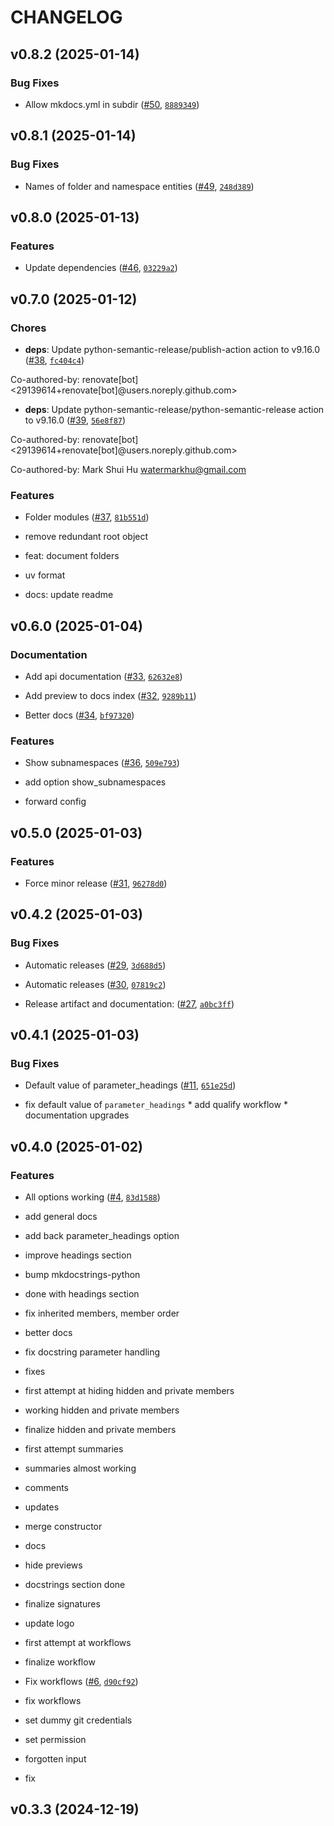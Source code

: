 # CHANGELOG


## v0.8.2 (2025-01-14)

### Bug Fixes

- Allow mkdocs.yml in subdir ([#50](https://github.com/watermarkhu/mkdocstrings-matlab/pull/50),
  [`8889349`](https://github.com/watermarkhu/mkdocstrings-matlab/commit/88893497c7e12fdc0bb6c00798d7ed3357a881f9))


## v0.8.1 (2025-01-14)

### Bug Fixes

- Names of folder and namespace entities
  ([#49](https://github.com/watermarkhu/mkdocstrings-matlab/pull/49),
  [`248d389`](https://github.com/watermarkhu/mkdocstrings-matlab/commit/248d3893b9fad1b1e9818c7b48959ca01c6f9cdf))


## v0.8.0 (2025-01-13)

### Features

- Update dependencies ([#46](https://github.com/watermarkhu/mkdocstrings-matlab/pull/46),
  [`03229a2`](https://github.com/watermarkhu/mkdocstrings-matlab/commit/03229a2e7ef8ee46dc680b676a796ae38c6617b7))


## v0.7.0 (2025-01-12)

### Chores

- **deps**: Update python-semantic-release/publish-action action to v9.16.0
  ([#38](https://github.com/watermarkhu/mkdocstrings-matlab/pull/38),
  [`fc404c4`](https://github.com/watermarkhu/mkdocstrings-matlab/commit/fc404c46af2830eaba288beb8635092174a21b3b))

Co-authored-by: renovate[bot] <29139614+renovate[bot]@users.noreply.github.com>

- **deps**: Update python-semantic-release/python-semantic-release action to v9.16.0
  ([#39](https://github.com/watermarkhu/mkdocstrings-matlab/pull/39),
  [`56e8f87`](https://github.com/watermarkhu/mkdocstrings-matlab/commit/56e8f877d357deeaee3eb6cf31bee2b064ee2438))

Co-authored-by: renovate[bot] <29139614+renovate[bot]@users.noreply.github.com>

Co-authored-by: Mark Shui Hu <watermarkhu@gmail.com>

### Features

- Folder modules ([#37](https://github.com/watermarkhu/mkdocstrings-matlab/pull/37),
  [`81b551d`](https://github.com/watermarkhu/mkdocstrings-matlab/commit/81b551d794804212c18645926d58121cf556c79d))

* remove redundant root object

* feat: document folders

* uv format

* docs: update readme


## v0.6.0 (2025-01-04)

### Documentation

- Add api documentation ([#33](https://github.com/watermarkhu/mkdocstrings-matlab/pull/33),
  [`62632e8`](https://github.com/watermarkhu/mkdocstrings-matlab/commit/62632e8c5447125e5d2bfb58202d0fcd0de51ab9))

- Add preview to docs index ([#32](https://github.com/watermarkhu/mkdocstrings-matlab/pull/32),
  [`9289b11`](https://github.com/watermarkhu/mkdocstrings-matlab/commit/9289b118c7ca78bd3372a9559d140fa76ca89977))

- Better docs ([#34](https://github.com/watermarkhu/mkdocstrings-matlab/pull/34),
  [`bf97320`](https://github.com/watermarkhu/mkdocstrings-matlab/commit/bf973203343098a139afe571d37daa35b3b6359c))

### Features

- Show subnamespaces ([#36](https://github.com/watermarkhu/mkdocstrings-matlab/pull/36),
  [`509e793`](https://github.com/watermarkhu/mkdocstrings-matlab/commit/509e7930f52f5656c9de1089daa4c0354ea170be))

* add option show_subnamespaces

* forward config


## v0.5.0 (2025-01-03)

### Features

- Force minor release ([#31](https://github.com/watermarkhu/mkdocstrings-matlab/pull/31),
  [`96278d0`](https://github.com/watermarkhu/mkdocstrings-matlab/commit/96278d0ff1080bbb4ac102190653c0fa1a269664))


## v0.4.2 (2025-01-03)

### Bug Fixes

- Automatic releases ([#29](https://github.com/watermarkhu/mkdocstrings-matlab/pull/29),
  [`3d688d5`](https://github.com/watermarkhu/mkdocstrings-matlab/commit/3d688d5ab145c6ec761f1c4830c1949974e2c20f))

- Automatic releases ([#30](https://github.com/watermarkhu/mkdocstrings-matlab/pull/30),
  [`07819c2`](https://github.com/watermarkhu/mkdocstrings-matlab/commit/07819c235551d1582a000fe9c6734f66cc131a84))

- Release artifact and documentation:
  ([#27](https://github.com/watermarkhu/mkdocstrings-matlab/pull/27),
  [`a0bc3ff`](https://github.com/watermarkhu/mkdocstrings-matlab/commit/a0bc3ffb81df1af2e70e99d4d3fa62e86f9e7be8))


## v0.4.1 (2025-01-03)

### Bug Fixes

- Default value of parameter_headings
  ([#11](https://github.com/watermarkhu/mkdocstrings-matlab/pull/11),
  [`651e25d`](https://github.com/watermarkhu/mkdocstrings-matlab/commit/651e25db05fad867d51f360ab4b1c49ececce814))

* fix default value of `parameter_headings` * add qualify workflow * documentation upgrades


## v0.4.0 (2025-01-02)

### Features

- All options working ([#4](https://github.com/watermarkhu/mkdocstrings-matlab/pull/4),
  [`83d1588`](https://github.com/watermarkhu/mkdocstrings-matlab/commit/83d15882e0a00252b91d2d88a19bb2f903674ca4))

* add general docs

* add back parameter_headings option

* improve headings section

* bump mkdocstrings-python

* done with headings section

* fix inherited members, member order

* better docs

* fix docstring parameter handling

* fixes

* first attempt at hiding hidden and private members

* working hidden and private members

* finalize hidden and private members

* first attempt summaries

* summaries almost working

* comments

* updates

* merge constructor

* docs

* hide previews

* docstrings section done

* finalize signatures

* update logo

* first attempt at workflows

* finalize workflow

- Fix workflows ([#6](https://github.com/watermarkhu/mkdocstrings-matlab/pull/6),
  [`d90cf92`](https://github.com/watermarkhu/mkdocstrings-matlab/commit/d90cf925c992f83bb7102e22981968615310328e))

* fix workflows

* set dummy git credentials

* set permission

* forgotten input

* fix


## v0.3.3 (2024-12-19)
